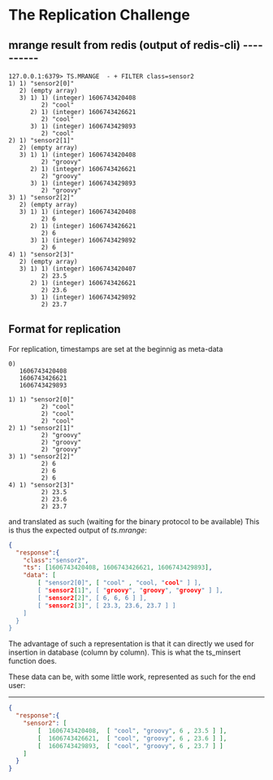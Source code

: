 # The Replication Challenge

## mrange result from redis (output of redis-cli) ----------

```redis-cli
127.0.0.1:6379> TS.MRANGE  - + FILTER class=sensor2
1) 1) "sensor2[0]"
   2) (empty array)
   3) 1) 1) (integer) 1606743420408
         2) "cool"
      2) 1) (integer) 1606743426621
         2) "cool"
      3) 1) (integer) 1606743429893
         2) "cool"
2) 1) "sensor2[1]"
   2) (empty array)
   3) 1) 1) (integer) 1606743420408
         2) "groovy"
      2) 1) (integer) 1606743426621
         2) "groovy"
      3) 1) (integer) 1606743429893
         2) "groovy"
3) 1) "sensor2[2]"
   2) (empty array)
   3) 1) 1) (integer) 1606743420408
         2) 6
      2) 1) (integer) 1606743426621
         2) 6
      3) 1) (integer) 1606743429892
         2) 6
4) 1) "sensor2[3]"
   2) (empty array)
   3) 1) 1) (integer) 1606743420407
         2) 23.5
      2) 1) (integer) 1606743426621
         2) 23.6
      3) 1) (integer) 1606743429892
         2) 23.7

```

## Format for replication

For replication, timestamps are set at the beginnig as meta-data

```cli
0)
   1606743420408
   1606743426621
   1606743429893

1) 1) "sensor2[0]"
         2) "cool"
         2) "cool"
         2) "cool"
2) 1) "sensor2[1]"
         2) "groovy"
         2) "groovy"
         2) "groovy"
3) 1) "sensor2[2]"
         2) 6
         2) 6
         2) 6
4) 1) "sensor2[3]"
         2) 23.5
         2) 23.6
         2) 23.7

```

and translated as such (waiting for the binary protocol to be available)
This is thus the expected output of *ts.mrange*:

```json
{
  "response":{
    "class":"sensor2",
    "ts": [1606743420408, 1606743426621, 1606743429893],
    "data": [
        [ "sensor2[0]", [ "cool" , "cool, "cool" ] ],  
        [ "sensor2[1]", [ "groovy", "groovy", "groovy" ] ],  
        [ "sensor2[2]", [ 6, 6, 6 ] ],  
        [ "sensor2[3]", [ 23.3, 23.6, 23.7 ] ]
    ]
  }
}
```

The advantage of such a representation is that it can directly we used for insertion
in database (column by column). This is what the ts_minsert function does.

These data can be, with some little work, represented as such for the end user:

-------------------------

```json
{
  "response":{
    "sensor2": [
        [  1606743420408,  [ "cool", "groovy", 6 , 23.5 ] ],  
        [  1606743426621,  [ "cool", "groovy", 6 , 23.6 ] ],  
        [  1606743429893,  [ "cool", "groovy", 6 , 23.7 ] ]  
    ]
  }
}
```
